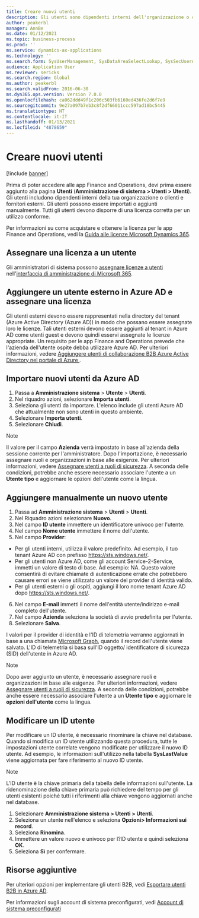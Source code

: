 ```yaml
---
title: Creare nuovi utenti
description: Gli utenti sono dipendenti interni dell'organizzazione o clienti e fornitori esterni, che richiedono l'accesso al sistema per l'esecuzione dei processi.
author: peakerbl
manager: AnnBe
ms.date: 01/12/2021
ms.topic: business-process
ms.prod: ''
ms.service: dynamics-ax-applications
ms.technology: ''
ms.search.form: SysUserManagement, SysDataAreaSelectLookup, SysSecUserAddRoles, SysUserMSODSUserImport
audience: Application User
ms.reviewer: sericks
ms.search.region: Global
ms.author: peakerbl
ms.search.validFrom: 2016-06-30
ms.dyn365.ops.version: Version 7.0.0
ms.openlocfilehash: ca062ddd49f1c206c503fb6160ed436fe2d6f7e9
ms.sourcegitcommit: 9e27a097b7eb3c8f2df66011ccc597ad18bc5445
ms.translationtype: HT
ms.contentlocale: it-IT
ms.lasthandoff: 01/13/2021
ms.locfileid: "4878659"
---
```

# <a name="create-new-users"></a>Creare nuovi utenti

[!include [banner](../../includes/banner.md)]

Prima di poter accedere alle app Finance and Operations, devi prima essere aggiunto alla pagina **Utenti** (**Amministrazione di sistema \> Utenti \> Utenti**). Gli utenti includono dipendenti interni della tua organizzazione o clienti e fornitori esterni. Gli utenti possono essere importati o aggiunti manualmente. Tutti gli utenti devono disporre di una licenza corretta per un utilizzo conforme.

Per informazioni su come acquistare e ottenere la licenza per le app Finance and Operations, vedi la [Guida alle licenze Microsoft Dynamics 365](https://go.microsoft.com/fwlink/?LinkId=866544&amp;clcid=0x409).

## <a name="assign-a-license-to-a-user"></a>Assegnare una licenza a un utente
Gli amministratori di sistema possono [assegnare licenze a utenti](https://docs.microsoft.com/office365/admin/admin-overview/about-the-admin-center?view=o365-worldwide) nell'[interfaccia di amministrazione di Microsoft 365](https://docs.microsoft.com/office365/admin/subscriptions-and-billing/assign-licenses-to-users?view=o365-worldwide).

## <a name="add-an-external-user-in-azure-ad-and-assign-a-license"></a>Aggiungere un utente esterno in Azure AD e assegnare una licenza 
Gli utenti esterni devono essere rappresentati nella directory del tenant (Azure Active Directory (Azure AD)) in modo che possano essere assegnate loro le licenze. Tali utenti esterni devono essere aggiunti al tenant in Azure AD come utenti guest e devono quindi esservi assegnate le licenze appropriate. Un requisito per le app Finance and Operations prevede che l'azienda dell'utente ospite debba utilizzare Azure AD. Per ulteriori informazioni, vedere [Aggiungere utenti di collaborazione B2B Azure Active Directory nel portale di Azure ](https://docs.microsoft.com/azure/active-directory/b2b/add-users-administrator).

## <a name="import-new-users-from-azure-ad"></a>Importare nuovi utenti da Azure AD 
1. Passa a **Amministrazione sistema** \> **Utente** \> **Utenti**.
2. Nel riquadro azioni, selezionare **Importa utenti**.
3. Seleziona gli utenti da importare. L'elenco include gli utenti Azure AD che attualmente non sono utenti in questo ambiente.
4. Selezionare **Importa utenti**.
5. Selezionare **Chiudi**.

> [!NOTE]
> Il valore per il campo **Azienda** verrà impostato in base all'azienda della sessione corrente per l'amministratore. Dopo l'importazione, è necessario assegnare ruoli e organizzazioni in base alle esigenze. Per ulteriori informazioni, vedere [Assegnare utenti a ruoli di sicurezza](assign-users-security-roles.md). A seconda delle condizioni, potrebbe anche essere necessario associare l'utente a un **Utente tipo** e aggiornare le opzioni dell'utente come la lingua.

## <a name="manually-add-a-new-user"></a>Aggiungere manualmente un nuovo utente
1. Passa ad **Amministrazione sistema** \> **Utenti** \> **Utenti**.
2. Nel Riquadro azioni selezionare **Nuovo**.
3. Nel campo **ID utente** immettere un identificatore univoco per l'utente.   
4. Nel campo **Nome utente** immettere il nome dell'utente.  
5. Nel campo **Provider**:
 - Per gli utenti interni, utilizza il valore predefinito. Ad esempio, il tuo tenant Azure AD con prefisso https://sts.windows.net/.  
 - Per gli utenti non Azure AD, come gli account Service-2-Service, immetti un valore di testo di base. Ad esempio: NA. Questo valore consentirà di evitare chiamate di autenticazione errate che potrebbero causare errori se viene utilizzato un valore del provider di identità valido.  
 - Per gli utenti esterni o gli ospiti, aggiungi il loro nome tenant Azure AD dopo https://sts.windows.net/.
6. Nel campo **E-mail** immetti il nome dell'entità utente/indirizzo e-mail completo dell'utente.  
7. Nel campo **Azienda** seleziona la società di avvio predefinita per l'utente. 
8. Selezionare **Salva**.

I valori per il provider di identità e l'ID di telemetria verranno aggiornati in base a una chiamata [Microsoft Graph](https://docs.microsoft.com/graph/overview), quando il record dell'utente viene salvato. L'ID di telemetria si basa sull'ID oggetto/ identificatore di sicurezza (SID) dell'utente in Azure AD.

> [!NOTE]
> Dopo aver aggiunto un utente, è necessario assegnare ruoli e organizzazioni in base alle esigenze. Per ulteriori informazioni, vedere [Assegnare utenti a ruoli di sicurezza](assign-users-security-roles.md). A seconda delle condizioni, potrebbe anche essere necessario associare l'utente a un **Utente tipo** e aggiornare le **opzioni dell'utente** come la lingua.

## <a name="change-a-user-id"></a>Modificare un ID utente
Per modificare un ID utente, è necessario rinominare la chiave nel database. Quando si modifica un ID utente utilizzando questa procedura, tutte le impostazioni utente correlate vengono modificate per utilizzare il nuovo ID utente. Ad esempio, le informazioni sull'utilizzo nella tabella **SysLastValue** viene aggiornata per fare riferimento al nuovo ID utente.

> [!NOTE]
> L'ID utente è la chiave primaria della tabella delle informazioni sull'utente. La ridenominazione della chiave primaria può richiedere del tempo per gli utenti esistenti poiché tutti i riferimenti alla chiave vengono aggiornati anche nel database. 

1. Selezionare **Amministrazione sistema \> Utenti \> Utenti**.
2. Seleziona un utente nell'elenco e seleziona **Opzioni\> Informazioni sui record**.
3. Seleziona **Rinomina**.
4. Immettere un valore nuovo e univoco per l?ID utente e quindi seleziona **OK**. 
5. Seleziona **Sì** per confermare.

## <a name="additional-resources"></a>Risorse aggiuntive

Per ulteriori opzioni per implementare gli utenti B2B, vedi [Esportare utenti B2B in Azure AD](../implement-b2b.md).

Per informazioni sugli account di sistema preconfigurati, vedi [Account di sistema preconfigurati](../pre-configured-system-accounts.md)
